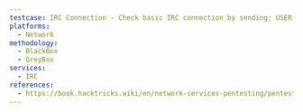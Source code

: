 ```yaml
---
testcase: IRC Connection - Check basic IRC connection by sending; USER <random_nick> 0 * :<realname>, NICK <random_nick> and responding with PONG to any server PING messages
platforms: 
  - Network
methodology: 
  - BlackBox
  - GreyBox
services:
  - IRC
references:
  - https://book.hacktricks.wiki/en/network-services-pentesting/pentesting-irc.html
---
```

